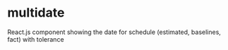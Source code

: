 # multidate
React.js component showing the date for schedule (estimated, baselines, fact) with tolerance
